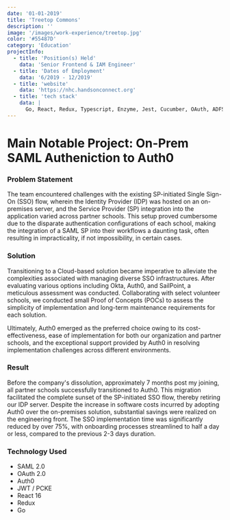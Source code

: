 ```yaml
---
date: '01-01-2019'
title: 'Treetop Commons'
description: ''
image: '/images/work-experience/treetop.jpg'
color: '#55487D'
category: 'Education'
projectInfo:
  - title: 'Position(s) Held'
    data: 'Senior Frontend & IAM Engineer'
  - title: 'Dates of Employment'
    data: '6/2019 - 12/2019'
  - title: 'website'
    data: 'https://nhc.handsonconnect.org'
  - title: 'tech stack'
    data: |
      Go, React, Redux, Typescript, Enzyme, Jest, Cucumber, OAuth, ADFS, Postgres, AWS coupled with Consul and Nomad, Vagrant
---
```


# Main Notable Project: On-Prem SAML Autheniction to Auth0

### Problem Statement

The team encountered challenges with the existing SP-initiated Single Sign-On (SSO) flow, wherein the Identity Provider (IDP) was hosted on an on-premises server, and the Service Provider (SP) integration into the application varied across partner schools. This setup proved cumbersome due to the disparate authentication configurations of each school, making the integration of a SAML SP into their workflows a daunting task, often resulting in impracticality, if not impossibility, in certain cases.

### Solution

Transitioning to a Cloud-based solution became imperative to alleviate the complexities associated with managing diverse SSO infrastructures. After evaluating various options including Okta, Auth0, and SailPoint, a meticulous assessment was conducted. Collaborating with select volunteer schools, we conducted small Proof of Concepts (POCs) to assess the simplicity of implementation and long-term maintenance requirements for each solution.

Ultimately, Auth0 emerged as the preferred choice owing to its cost-effectiveness, ease of implementation for both our organization and partner schools, and the exceptional support provided by Auth0 in resolving implementation challenges across different environments.

### Result

Before the company's dissolution, approximately 7 months post my joining, all partner schools successfully transitioned to Auth0. This migration facilitated the complete sunset of the SP-initiated SSO flow, thereby retiring our IDP server. Despite the increase in software costs incurred by adopting Auth0 over the on-premises solution, substantial savings were realized on the engineering front. The SSO implementation time was significantly reduced by over 75%, with onboarding processes streamlined to half a day or less, compared to the previous 2-3 days duration.

### Technology Used

- SAML 2.0
- OAuth 2.0
- Auth0
- JWT / PCKE
- React 16
- Redux
- Go
